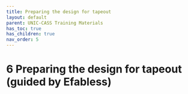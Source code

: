 ```yaml
---
title: Preparing the design for tapeout
layout: default
parent: UNIC-CASS Training Materials
has_toc: true
has_children: true
nav_order: 5
---
```


# 6 Preparing the design for tapeout (guided by Efabless)
